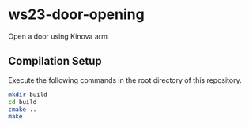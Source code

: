 # ws23-door-opening
 Open a door using Kinova arm

## Compilation Setup

Execute the following commands in the root directory of this repository.

```bash
mkdir build
cd build
cmake ..
make
```